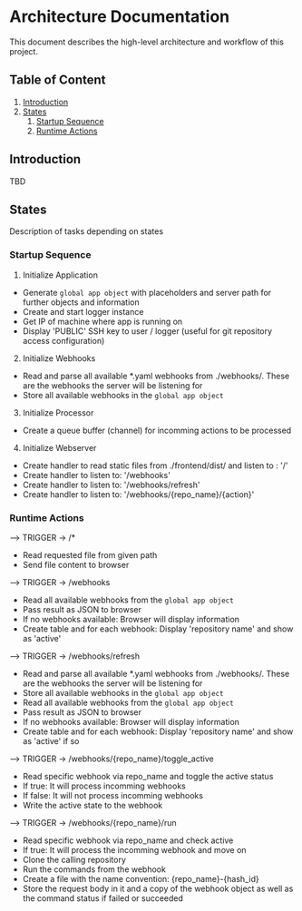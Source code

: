 # Architecture Documentation

This document describes the high-level architecture and workflow of this project.

## Table of Content

1. [Introduction](#introduction)
2. [States](#states)
    1. [Startup Sequence](#startup-sequence)
    2. [Runtime Actions](#runtime-actions)


## Introduction
TBD

## States
Description of tasks depending on states

### Startup Sequence
1. Initialize Application
  - Generate `global app object` with placeholders and server path for further objects and information
  - Create and start logger instance
  - Get IP of machine where app is running on
  - Display 'PUBLIC' SSH key to user / logger (useful for git repository access configuration)

2. Initialize Webhooks
  - Read and parse all available *.yaml webhooks from ./webhooks/. These are the webhooks the server will be listening for
  - Store all available webhooks in the `global app object`

3. Initialize Processor
  - Create a queue buffer (channel) for incomming actions to be processed 

4. Initialize Webserver
  - Create handler to read static files from ./frontend/dist/ and listen to : '/'
  - Create handler to listen to: '/webhooks' 
  - Create handler to listen to: '/webhooks/refresh'
  - Create handler to listen to: '/webhooks/{repo_name}/{action}'

### Runtime Actions
--> TRIGGER -> /*
  - Read requested file from given path
  - Send file content to browser 

--> TRIGGER -> /webhooks
  - Read all available webhooks from the `global app object`
  - Pass result as JSON to browser
  - If no webhooks available: Browser will display information 
  - Create table and for each webhook: Display 'repository name' and show as 'active'

--> TRIGGER -> /webhooks/refresh
  - Read and parse all available *.yaml webhooks from ./webhooks/. These are the webhooks the server will be listening for
  - Store all available webhooks in the `global app object`
  - Read all available webhooks from the `global app object`
  - Pass result as JSON to browser
  - If no webhooks available: Browser will display information 
  - Create table and for each webhook: Display 'repository name' and show as 'active' if so

--> TRIGGER -> /webhooks/{repo_name}/toggle_active
  - Read specific webhook via repo_name and toggle the active status
  - If true: It will process incomming webhooks
  - If false: It will not process incomming webhooks
  - Write the active state to the webhook

--> TRIGGER -> /webhooks/{repo_name}/run
  - Read specific webhook via repo_name and check active
  - If true: It will process the incomming webhook and move on
  - Clone the calling repository
  - Run the commands from the webhook
  - Create a file with the name convention: {repo_name}-{hash_id}
  - Store the request body in it and a copy of the webhook object as well as the command status if failed or succeeded
